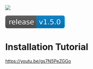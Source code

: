 
![](https://foob.cc/i/Ey8R0zp.png)

![](https://raw.githubusercontent.com/soapware/bypass/main/release.svg)
# Installation Tutorial
https://youtu.be/gs7N5PeZGGo
